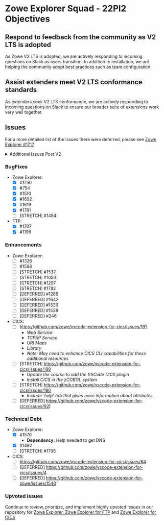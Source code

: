 # Zowe Explorer Squad - 22PI2 Objectives

## Respond to feedback from the community as V2 LTS is adopted
As Zowe V2 LTS is adopted, we are actively responding to incoming questions on Slack as users transition. In addition to installation, we are helping the community adopt best practices such as team configuration.

## Assist extenders meet V2 LTS conformance standards
As extenders seek V2 LTS conformance, we are actively responding to incoming questions on Slack to ensure our broader suite of extensions work very well together.

## Issues
For a more detailed list of the issues there were deferred, please see [Zowe Explorer #1717](https://github.com/zowe/vscode-extension-for-zowe/issues/1717)

<details>
 <summary>Additional Issues Post V2</summary>

- [x] #1732
- [x] #1701
- [x] #1780
- [x] #1789
- [x] #1774
- [x] #1776
- [x] FTP: #1813
- [x] #1801
- [x] #1803
- [x] #1811
- [x] #1819
- [x] #1824
- [x] #1823
- [x] #1822
- [x] #1821
- [x] #1665
- [x] #1840
- [x] #1827
- [x] #1804
- [x] #1826
- [x] #1751
- [x] #1799
- [x] #1842
- [x] #1841
- [x] #1837
</details>

### BugFixes

- Zowe Explorer:
  - [x] #1750
  - [x] #754
  - [x] #1510
  - [x] #1692
  - [x] #1619 
  - [x] #1781
  - [ ] [STRETCH] #1484 

- FTP:
  - [x] #1707 
  - [x] #1196

### Enhancements

- Zowe Explorer:
  - [ ] #1326
  - [ ] #1568
  - [ ] [STRETCH] #1537
  - [ ] [STRETCH] #1053
  - [ ] [STRETCH] #1297
  - [ ] [STRETCH] #1782
  - [ ] [DEFERRED] #1286 
  - [ ] [DEFERRED] #1642
  - [ ] [DEFERRED] #1536
  - [ ] [DEFERRED] #1538
  - [ ] [DEFERRED] #246

- CICS:
  - [ ] https://github.com/zowe/vscode-extension-for-cics/issues/191
    - _Web Service_
    - _TCP/IP Service_
    - _URI Maps_
    - _Library_
    - __Note_: May need to enhance CICS CLI capabilities for these additional resources_
  - [ ] [STRETCH] https://github.com/zowe/vscode-extension-for-cics/issues/189
    - _Update the course to add the VSCode CICS plugin_
    - _Install CICS in the zCOBOL system_
  - [ ] [STRETCH] https://github.com/zowe/vscode-extension-for-cics/issues/190
    - _Include 'help' tab that gives more information about attributes._
  - [ ] [DEFERRED] https://github.com/zowe/vscode-extension-for-cics/issues/92)

### Technical Debt

- Zowe Explorer:
  - [x] #1570 
    - **Dependency:** Help needed to get DNS
  - [x] #1482
  - [ ] [STRETCH] #1705

- CICS: 
  - [ ] https://github.com/zowe/vscode-extension-for-cics/issues/64
  - [ ] [DEFERRED] https://github.com/zowe/vscode-extension-for-cics/issues/4
  - [ ] [DEFERRED] https://github.com/zowe/vscode-extension-for-zowe/issues/1540

### Upvoted issues
Continue to review, prioritize, and implement highly upvoted issues in our repository for [Zowe Explorer, Zowe Explorer for FTP](https://github.com/zowe/vscode-extension-for-zowe/issues?q=is%3Aissue+is%3Aopen+sort%3Areactions-%2B1-desc) and [Zowe Explorer for CICS](https://github.com/zowe/vscode-extension-for-cics/issues?q=is%3Aissue+is%3Aopen+sort%3Areactions-%2B1-desc)
